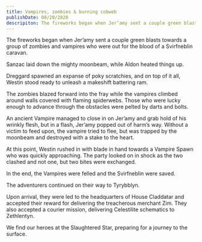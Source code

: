 ```yaml
---
title: Vampires, zombies & burning cobweb
publishDate: 08/20/2020
descripiton: The fireworks began when Jer’amy sent a couple green blasts towards a group of zombies and vampires who were out for the blood of a Svirfneblin caravan...
---
```


The fireworks began when Jer’amy sent a couple green blasts towards a group of zombies and vampires who were out for the blood of a Svirfneblin caravan.

Sanzac laid down the mighty moonbeam, while Aldon heated things up.

Dreggard spawned an expanse of poky scratchies, and on top of it all, Westin stood ready to unleash a makeshift battering ram.

The zombies blazed forward into the fray while the vampires climbed around walls covered with flaming spiderwebs. Those who were lucky enough to advance through the obstacles were pelted by darts and bolts.

An ancient Vampire managed to close in on Jer’amy and grab hold of his wrinkly flesh, but in a flash, Jer’amy popped out of harm’s way. Without a victim to feed upon, the vampire tried to flee, but was trapped by the moonbeam and destroyed with a stake to the heart.

At this point, Westin rushed in with blade in hand towards a Vampire Spawn who was quickly approaching. The party looked on in shock as the two clashed and not one, but two bites were exchanged.

In the end, the Vampires were felled and the Svirfneblin were saved.

The adventurers continued on their way to Tyrybblyn.

Upon arrival, they were led to the headquarters of House Claddatar and accepted their reward for delivering the treacherous merchant Zim. They also accepted a courier mission, delivering Celestilite schematics to Zethlentyn.

We find our heroes at the Slaughtered Star, preparing for a journey to the surface.
